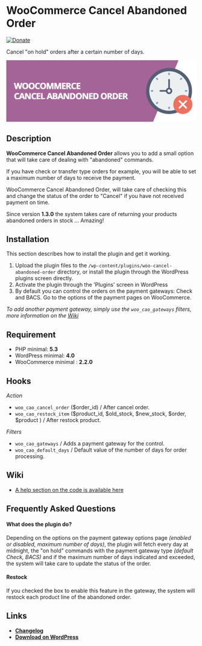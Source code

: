 # WooCommerce Cancel Abandoned Order 
[![Donate](https://img.shields.io/badge/Donate-PayPal-green.svg)](https://www.paypal.me/rvola)

Cancel "on hold" orders after a certain number of days.

![banner](/.github/banner.jpg)

## Description

**WooCommerce Cancel Abandoned Order** allows you to add a small option that will take care of dealing with "abandoned" commands.

If you have check or transfer type orders for example, you will be able to set a maximum number of days to receive the payment.

WooCommerce Cancel Abandoned Order, will take care of checking this and change the status of the order to "Cancel" if you have not received payment on time.

Since version **1.3.0** the system takes care of returning your products abandoned orders in stock ... Amazing!


## Installation

This section describes how to install the plugin and get it working.

1. Upload the plugin files to the `/wp-content/plugins/woo-cancel-abandoned-order` directory, or install the plugin through the WordPress plugins screen directly.
2. Activate the plugin through the 'Plugins' screen in WordPress
3. By default you can control the orders on the payment gateways: Check and BACS. Go to the options of the payment pages on WooCommerce.

*To add another payment gateway, simply use the `woo_cao_gateways` filters, more information on the [Wiki](https://github.com/rvola/woo-cancel-abandoned-order/wiki)*

## Requirement

* PHP minimal: **5.3**
* WordPress minimal: **4.0**
* WooCommerce minimal : **2.2.0**

## Hooks
_Action_
* `woo_cao_cancel_order` ($order_id) / After cancel order.
* `woo_cao_restock_item` ($product_id, $old_stock, $new_stock, $order, $product ) / After restock product.

_Filters_
* `woo_cao_gateways` / Adds a payment gateway for the control.
* `woo_cao_default_days` / Default value of the number of days for order processing.

## Wiki
* [A help section on the code is available here](https://github.com/rvola/woo-cancel-abandoned-order/wiki)

## Frequently Asked Questions

#### What does the plugin do?

Depending on the options on the payment gateway options page *(enabled or disabled, maximum number of days)*, the plugin will fetch every day at midnight, the "on hold" commands with the payment gateway type *(default Check, BACS)* and if the maximum number of days indicated and exceeded, the system will take care to update the status of the order.

#### Restock

If you checked the box to enable this feature in the gateway, the system will restock each product line of the abandoned order.

## Links

* [**Changelog**](https://github.com/rvola/woo-cancel-abandoned-order/blob/master/CHANGELOG.md)
* [**Download on WordPress**](https://wordpress.org/plugins/woo-cancel-abandoned-order/)
